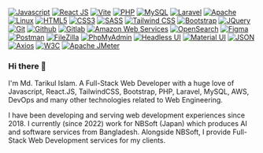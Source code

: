 [![Javascript](https://img.shields.io/badge/Javascript-f7df1e?style=flat-square&logo=javascript&logoColor=black
)](https://www.javascript.com/)
[![React JS](https://img.shields.io/badge/ReactJS-00adcc?style=flat-square&logo=react&logoColor=white
)](https://react.dev/)
[![Vite](https://img.shields.io/badge/Vite-3d1663?style=flat-square&logo=vite&logoColor=white
)](https://react.dev/)
[![PHP](https://img.shields.io/badge/PHP-4f5b93?style=flat-square&logo=php&logoColor=white
)](https://www.php.net/)
[![MySQL](https://img.shields.io/badge/MySQL-00758f?style=flat-square&logo=mysql&logoColor=white
)](https://www.mysql.com/)
[![Laravel](https://img.shields.io/badge/Laravel-f55247?style=flat-square&logo=laravel&logoColor=white
)](https://www.mysql.com/)
[![Apache](https://img.shields.io/badge/Apache-CC2336?style=flat-square&logo=apache&logoColor=white
)](https://www.mysql.com/)
[![Linux](https://img.shields.io/badge/Linux-77216f?style=flat-square&logo=linux&logoColor=white
)](https://www.mysql.com/)
[![HTML5](https://img.shields.io/badge/HTML5-e34f26?style=flat-square&logo=html5&logoColor=white
)](https://react.dev/)
[![CSS3](https://img.shields.io/badge/CSS3-2965f1?style=flat-square&logo=css3&logoColor=white
)](https://react.dev/)
[![SASS](https://img.shields.io/badge/SASS-2965f1?style=flat-square&logo=sass&logoColor=white
)](https://react.dev/)
[![Tailwind CSS](https://img.shields.io/badge/TailwindCSS-3EBFF8?style=flat-square&logo=tailwindcss&logoColor=white
)](https://react.dev/)
[![Bootstrap](https://img.shields.io/badge/Bootstrap-563d7c?style=flat-square&logo=bootstrap&logoColor=white
)](https://react.dev/)
[![JQuery](https://img.shields.io/badge/JQuery-0769ad?style=flat-square&logo=jquery&logoColor=white
)](https://react.dev/)
[![Git](https://img.shields.io/badge/Git-F1502F?style=flat-square&logo=git&logoColor=white
)](https://react.dev/)
[![Github](https://img.shields.io/badge/Github-6e5494?style=flat-square&logo=github&logoColor=white
)](https://react.dev/)
[![Gitlab](https://img.shields.io/badge/Gitlab-e24329?style=flat-square&logo=gitlab&logoColor=white
)](https://react.dev/)
[![Amazon Web Services](https://img.shields.io/badge/Amazon_Web_Services-ff9900?style=flat-square&logo=amazonaws&logoColor=white
)](https://react.dev/)
[![OpenSearch](https://img.shields.io/badge/OpenSearch-005EB8?style=flat-square&logo=opensearch&logoColor=white
)](https://react.dev/)
[![Figma](https://img.shields.io/badge/Figma-EA4C1D?style=flat-square&logo=figma&logoColor=white
)](https://react.dev/)
[![Postman](https://img.shields.io/badge/Postman-ef5b25?style=flat-square&logo=postman&logoColor=white
)](https://react.dev/)
[![FileZilla](https://img.shields.io/badge/FileZilla-BF0000?style=flat-square&logo=filezilla&logoColor=white
)](https://react.dev/)
[![PhpMyAdmin](https://img.shields.io/badge/PhpMyAdmin-6C78AF?style=flat-square&logo=phpmyadmin&logoColor=white
)](https://react.dev/)
[![Headless UI](https://img.shields.io/badge/Headless_UI-blue?style=flat-square&logo=headlessui&logoColor=white
)](https://react.dev/)
[![Material UI](https://img.shields.io/badge/Material_UI-1565C0?style=flat-square&logo=materialdesign&logoColor=white
)](https://react.dev/)
[![JSON](https://img.shields.io/badge/JSON-334155?style=flat-square&logo=json&logoColor=white
)](https://react.dev/)
[![Axios](https://img.shields.io/badge/Axios-4c1d95?style=flat-square&logo=axios&logoColor=white
)](https://react.dev/)
[![W3C](https://img.shields.io/badge/W3C-ef5b25?style=flat-square&logo=w3c&logoColor=white
)](https://react.dev/)
[![Apache JMeter](https://img.shields.io/badge/Apache_JMeter-ef5b25?style=flat-square&logo=apachejmeter&logoColor=white
)](https://react.dev/)

### Hi there 👋
I'm Md. Tarikul Islam. A Full-Stack Web Developer with a huge love of Javascript, React.JS, TailwindCSS, Bootstrap, PHP, Laravel, MySQL, AWS, DevOps and many other technologies related to Web Engineering. 

I have been developing and serving web development experiences since 2018. I currently (since 2022) work for NBSoft (Japan) which produces AI and software services from Bangladesh. Alongside NBSoft, I provide Full-Stack Web Development services for my clients. 


<!--
**tarikulwebx/tarikulwebx** is a ✨ _special_ ✨ repository because its `README.md` (this file) appears on your GitHub profile.

Here are some ideas to get you started:

- 🔭 I’m currently working on ...
- 🌱 I’m currently learning ...
- 👯 I’m looking to collaborate on ...
- 🤔 I’m looking for help with ...
- 💬 Ask me about ...
- 📫 How to reach me: ...
- 😄 Pronouns: ...
- ⚡ Fun fact: ...
-->
